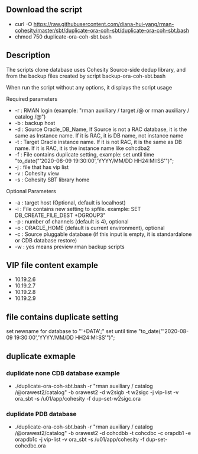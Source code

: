 ## Download the script
- curl -O https://raw.githubusercontent.com/diana-hui-yang/rman-cohesity/master/sbt/duplicate-ora-coh-sbt/duplicate-ora-coh-sbt.bash
- chmod 750 duplicate-ora-coh-sbt.bash

## Description
The scripts clone database uses Cohesity Source-side dedup library, and from the backup files created by script backup-ora-coh-sbt.bash

When run the script without any options, it displays the script usage

Required parameters

- -r : RMAN login (example: "rman auxiliary / target <user>/<password>@<source db connection> or rman auxiliary / catalog <user>/<password>@<catalog>")
- -b : backup host
- -d : Source Oracle_DB_Name, If Source is not a RAC database, it is the same as Instance name. If it is RAC, it is DB name, not instance name
- -t : Target Oracle instance name. If it is not RAC, it is the same as DB name. If it is RAC, it is the instance name like cohcdba2
- -f : File contains duplicate setting, example: set until time "to_date("'2020-08-09 19:30:00','YYYY/MM/DD HH24:MI:SS'")";
- -j : file that has vip list
- -v : Cohesity view
- -s : Cohesity SBT library home

Optional Parameters

- -a : target host (Optional, default is localhost)
- -i : File contains new setting to spfile. example: SET DB_CREATE_FILE_DEST +DGROUP3"
- -p : number of channels (default is 4), optional
- -o : ORACLE_HOME (default is current environment), optional
- -c : Source pluggable database (if this input is empty, it is standardalone or CDB database restore)
- -w : yes means preview rman backup scripts 

## VIP file content example
- 10.19.2.6
- 10.19.2.7
- 10.19.2.8
- 10.19.2.9

## file contains duplicate setting
set newname for database to "'+DATA';"
set until time \"to_date("'2020-08-09 19:30:00','YYYY/MM/DD HH24:MI:SS'")\";

## duplicate exmaple

### duplidate none CDB database example
- ./duplicate-ora-coh-sbt.bash -r "rman auxiliary / catalog <user>/<password>@orawest2/catalog" -b orawest2 -d w2sigb -t w2sigc -j vip-list -v ora_sbt -s /u01/app/cohesity -f dup-set-w2sigc.ora
### duplidate PDB database
- ./duplicate-ora-coh-sbt.bash -r "rman auxiliary / catalog <user>/<password>@orawest2/catalog" -b orawest2 -d cohcdbb -t cohcdbc -c orapdb1 -e orapdb1c -j vip-list -v ora_sbt -s /u01/app/cohesity -f dup-set-cohcdbc.ora
